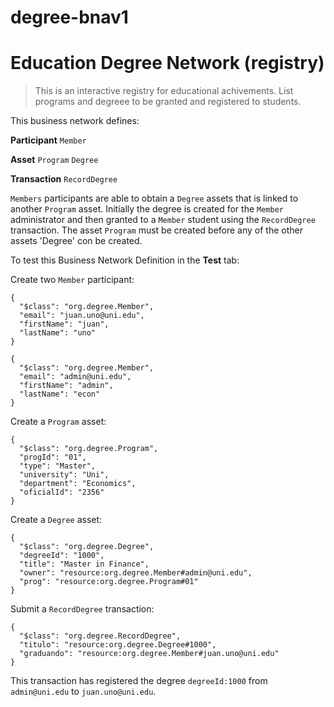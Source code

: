 # degree-bnav1

# Education Degree Network (registry)

> This is an interactive registry for educational achivements. List programs and degreee to be granted and registered to students.

This business network defines:

**Participant**
`Member`

**Asset**
`Program`
`Degree`

**Transaction**
`RecordDegree`

`Members` participants are able to obtain a `Degree` assets that is linked to another `Program` asset. Initially the degree is created for the `Member` administrator and then granted to a `Member` student using the `RecordDegree` transaction. The asset `Program` must be created before any of the other assets 'Degree' con be created.

To test this Business Network Definition in the **Test** tab:

Create two `Member` participant:

```
{
  "$class": "org.degree.Member",
  "email": "juan.uno@uni.edu",
  "firstName": "juan",
  "lastName": "uno"
}
```

```
{
  "$class": "org.degree.Member",
  "email": "admin@uni.edu",
  "firstName": "admin",
  "lastName": "econ"
}
```

Create a `Program` asset:

```
{
  "$class": "org.degree.Program",
  "progId": "01",
  "type": "Master",
  "university": "Uni",
  "department": "Economics",
  "oficialId": "2356"
}
```

Create a `Degree` asset:

```
{
  "$class": "org.degree.Degree",
  "degreeId": "1000",
  "title": "Master in Finance",
  "owner": "resource:org.degree.Member#admin@uni.edu",
  "prog": "resource:org.degree.Program#01"
}
```

Submit a `RecordDegree` transaction:

```
{
  "$class": "org.degree.RecordDegree",
  "titulo": "resource:org.degree.Degree#1000",
  "graduando": "resource:org.degree.Member#juan.uno@uni.edu"
}
```

This transaction has registered the degree `degreeId:1000` from `admin@uni.edu` to `juan.uno@uni.edu`.
